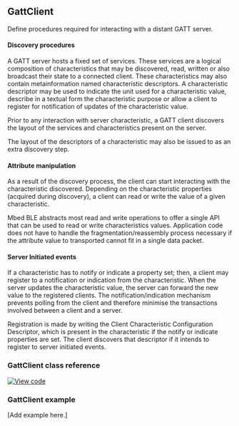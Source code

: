 ## GattClient

Define procedures required for interacting with a distant GATT server.

#### Discovery procedures

A GATT server hosts a fixed set of services. These services are a logical composition of characteristics that may be discovered, read, written or also broadcast their state to a connected client. These characteristics may also contain metainformation named characteristic descriptors. A characteristic descriptor may be used to indicate the unit used for a characteristic value, describe in a textual form the characteristic purpose or allow a client to register for notification of updates of the characteristic value.

Prior to any interaction with server characteristic, a GATT client discovers the layout of the services and characteristics present on the server.

The layout of the descriptors of a characteristic may also be issued to as an extra discovery step.

#### Attribute manipulation

As a result of the discovery process, the client can start interacting with the characteristic discovered. Depending on the characteristic properties (acquired during discovery), a client can read or write the value of a given characteristic.

Mbed BLE abstracts most read and write operations to offer a single API that can be used to read or write characteristics values. Application code does not have to handle the fragmentation/reassembly process necessary if the attribute value to transported cannot fit in a single data packet.

#### Server Initiated events

If a characteristic has to notify or indicate a property set; then, a client may register to a notification or indication from the characteristic. When the server updates the characteristic value, the server can forward the new value to the registered clients. The notification/indication mechanism prevents polling from the client and therefore minimise the transactions involved between a client and a server.

Registration is made by writing the Client Characteristic Configuration Descriptor, which is present in the characteristic if the notify or indicate properties are set. The client discovers that descriptor if it intends to register to server initiated events.

### GattClient class reference

[![View code](https://www.mbed.com/embed/?type=library)](http://os-doc-builder.test.mbed.com/docs/development/mbed-os-api-doxy/class_gatt_client.html)

### GattClient example

[Add example here.]
